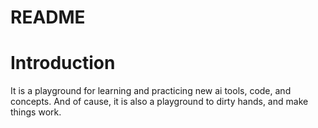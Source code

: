 # README


# Introduction

It is a playground for learning and practicing new ai tools, code, and concepts. And of cause, it is also a playground to dirty hands, and make things work.
